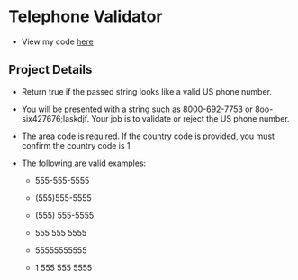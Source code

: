 # Telephone Validator

* View my code [here](/02%20-%20Javascript%20Algorithms%20and%20Data%20Structures/10%20-%20JavaScript%20Algorithms%20and%20Data%20Structures%20Projects/4%20-%20Telephone%20Validator/)

##  Project Details

* Return true if the passed string looks like a valid US phone number.

* You will be presented with a string such as 8000-692-7753 or 8oo-six427676;laskdjf. Your job is to validate or reject the US phone number. 

* The area code is required. If the country code is provided, you must confirm the country code is 1

* The following are valid examples:

    - 555-555-5555

    - (555)555-5555

    - (555) 555-5555

    - 555 555 5555

    - 55555555555

    - 1 555 555 5555
